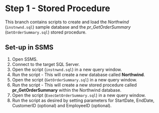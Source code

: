 
# Step 1 - Stored Procedure 

This branch contains scripts to create and load the  _Northwind_  (`instnwnd.sql`) sample database and the *pr_GetOrderSummary* (`GetOrderSummary.sql`) stored procedure.


## Set-up in SSMS

1.  Open SSMS.
2.  Connect to the target SQL Server.
3.  Open the script (`instnwnd.sql`) in a new query window. 
4. Run the script - This will create a new database called **Northwind**.
5.  Open the script (`GetOrderSummary.sql`) in a new query window. 
6.  Run the script - This will create a new stored procedure called **pr_GetOrderSummary** within the Northwind database.
7.  Open the script (`ExecGetOrderSummary.sql`) in a new query window. 
8.  Run the script as desired by setting parameters for StartDate, EndDate, CustomerID (optional) and EmployeeID (optional).



